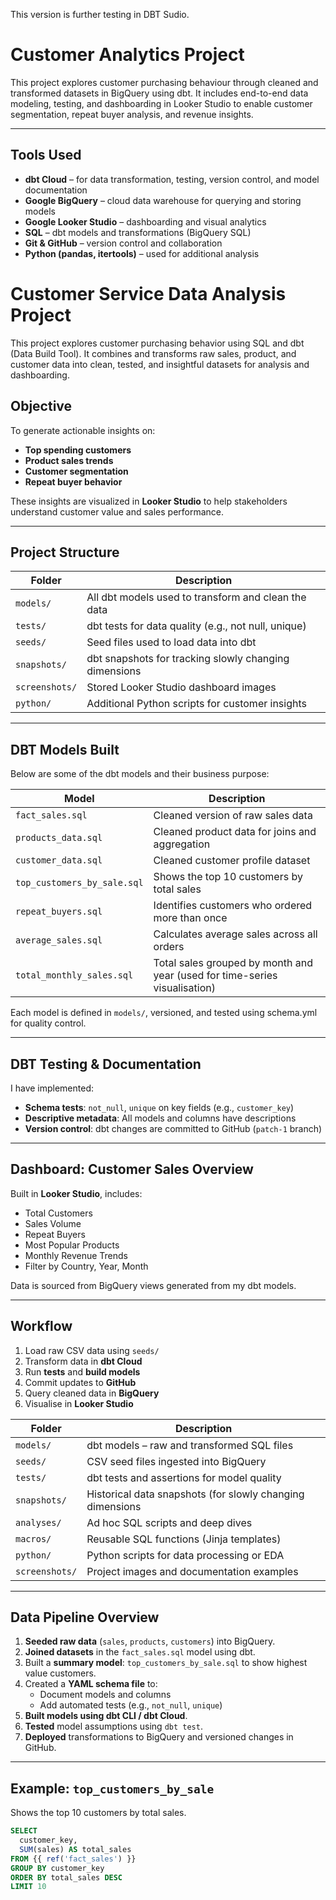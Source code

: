 This version is further testing in DBT Sudio.

# Customer Analytics Project

This project explores customer purchasing behaviour through cleaned and transformed datasets in BigQuery using dbt. It includes end-to-end data modeling, testing, and dashboarding in Looker Studio to enable customer segmentation, repeat buyer analysis, and revenue insights.

---

## Tools Used

- **dbt Cloud** – for data transformation, testing, version control, and model documentation  
- **Google BigQuery** – cloud data warehouse for querying and storing models  
- **Google Looker Studio** – dashboarding and visual analytics  
- **SQL** – dbt models and transformations (BigQuery SQL)  
- **Git & GitHub** – version control and collaboration  
- **Python (pandas, itertools)** – used for additional analysis


# Customer Service Data Analysis Project

This project explores customer purchasing behavior using SQL and dbt (Data Build Tool). It combines and transforms raw sales, product, and customer data into clean, tested, and insightful datasets for analysis and dashboarding.

## Objective

To generate actionable insights on:
- **Top spending customers**
- **Product sales trends**
- **Customer segmentation**
- **Repeat buyer behavior**

These insights are visualized in **Looker Studio** to help stakeholders understand customer value and sales performance.

---

## Project Structure


| Folder             | Description                                                  |
|--------------------|--------------------------------------------------------------|
| `models/`          | All dbt models used to transform and clean the data          |
| `tests/`           | dbt tests for data quality (e.g., not null, unique)          |
| `seeds/`           | Seed files used to load data into dbt                        |
| `snapshots/`       | dbt snapshots for tracking slowly changing dimensions        |
| `screenshots/`     | Stored Looker Studio dashboard images                        |
| `python/`          | Additional Python scripts for customer insights              |

---

## DBT Models Built

Below are some of the dbt models and their business purpose:

| Model                         | Description                                                                 |
|------------------------------|-----------------------------------------------------------------------------|
| `fact_sales.sql`             | Cleaned version of raw sales data                                           |
| `products_data.sql`          | Cleaned product data for joins and aggregation                             |
| `customer_data.sql`          | Cleaned customer profile dataset                                            |
| `top_customers_by_sale.sql`  | Shows the top 10 customers by total sales                                   |
| `repeat_buyers.sql`          | Identifies customers who ordered more than once                             |
| `average_sales.sql`          | Calculates average sales across all orders                                  |
| `total_monthly_sales.sql`    | Total sales grouped by month and year (used for time-series visualisation) |

Each model is defined in `models/`, versioned, and tested using schema.yml for quality control.

---

## DBT Testing & Documentation

I have implemented:

- **Schema tests**: `not_null`, `unique` on key fields (e.g., `customer_key`)
- **Descriptive metadata**: All models and columns have descriptions
- **Version control**: dbt changes are committed to GitHub (`patch-1` branch)

---

## Dashboard: Customer Sales Overview

Built in **Looker Studio**, includes:

- Total Customers
- Sales Volume
- Repeat Buyers
- Most Popular Products
- Monthly Revenue Trends
- Filter by Country, Year, Month

Data is sourced from BigQuery views generated from my dbt models.

---

## Workflow

1. Load raw CSV data using `seeds/`
2. Transform data in **dbt Cloud**
3. Run **tests** and **build models**
4. Commit updates to **GitHub**
5. Query cleaned data in **BigQuery**
6. Visualise in **Looker Studio**

| Folder | Description |
|--------|-------------|
| `models/` | dbt models – raw and transformed SQL files |
| `seeds/` | CSV seed files ingested into BigQuery |
| `tests/` | dbt tests and assertions for model quality |
| `snapshots/` | Historical data snapshots (for slowly changing dimensions|
| `analyses/` | Ad hoc SQL scripts and deep dives |
| `macros/` | Reusable SQL functions (Jinja templates) |
| `python/` | Python scripts for data processing or EDA |
| `screenshots/` | Project images and documentation examples |

---

## Data Pipeline Overview

1. **Seeded raw data** (`sales`, `products`, `customers`) into BigQuery.
2. **Joined datasets** in the `fact_sales.sql` model using dbt.
3. Built a **summary model**: `top_customers_by_sale.sql` to show highest value customers.
4. Created a **YAML schema file** to:
   - Document models and columns
   - Add automated tests (e.g., `not_null`, `unique`)
5. **Built models using dbt CLI / dbt Cloud**.
6. **Tested** model assumptions using `dbt test`.
7. **Deployed** transformations to BigQuery and versioned changes in GitHub.

---

## Example: `top_customers_by_sale`

Shows the top 10 customers by total sales.

```sql
SELECT
  customer_key,
  SUM(sales) AS total_sales
FROM {{ ref('fact_sales') }}
GROUP BY customer_key
ORDER BY total_sales DESC
LIMIT 10
